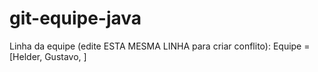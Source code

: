 # git-equipe-java
Linha da equipe (edite ESTA MESMA LINHA para criar conflito): Equipe = [Helder, Gustavo, ]